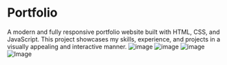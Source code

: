 # Portfolio
A modern and fully responsive portfolio website built with HTML, CSS, and JavaScript. This project showcases my skills, experience, and projects in a visually appealing and interactive manner.
![image](https://github.com/user-attachments/assets/1d668e37-870d-408d-a36a-e83a126df560)
![image](https://github.com/user-attachments/assets/94ede11a-f781-44f4-8c03-922965b449cb)
![image](https://github.com/user-attachments/assets/fc78a749-51e2-4ea2-8b37-23e26462903a)
![Image](https://github.com/user-attachments/assets/e618b556-8bdd-40f6-889e-952c59cb7b64)
